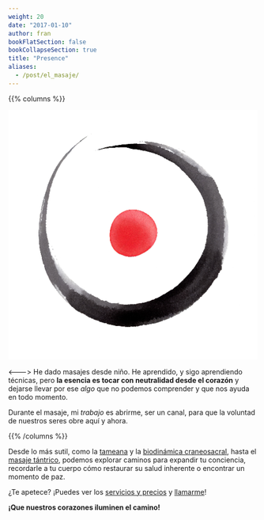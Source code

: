 ```yaml
---
weight: 20
date: "2017-01-10"
author: fran
bookFlatSection: false
bookCollapseSection: true
title: "Presence"
aliases:
  - /post/el_masaje/
---
```


{{% columns %}}

![PauLluc.png](PauLluc.png)

<--->
He dado masajes desde niño. He aprendido, y sigo aprendiendo técnicas, pero **la esencia es tocar con neutralidad
desde el corazón** y dejarse llevar por ese _algo_ que no podemos comprender y que nos ayuda en todo momento.

Durante el masaje, mi _trabajo_ es abrirme, ser un canal, para que la voluntad de nuestros seres obre aquí y ahora.

{{% /columns %}}

Desde lo más sutil, como la [tameana](tameana.md) y la [biodinámica craneosacral](biodinamica_craneosacral.md), hasta
el [masaje tántrico](masaje_tantrico.md), podemos explorar caminos para expandir tu conciencia, recordarle a tu cuerpo 
cómo restaurar su salud inherente o encontrar un momento de paz.

¿Te apetece? ¡Puedes ver los [servicios y precios](precios.md) y [llamarme](../contact)!

**¡Que nuestros corazones iluminen el camino!**
